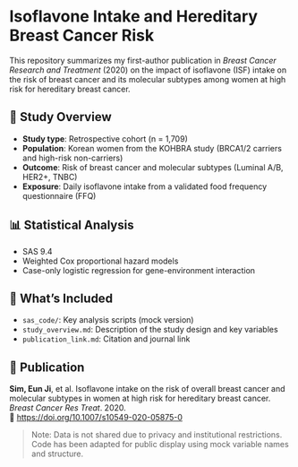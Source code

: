 # Isoflavone Intake and Hereditary Breast Cancer Risk

This repository summarizes my first-author publication in *Breast Cancer Research and Treatment* (2020) on the impact of isoflavone (ISF) intake on the risk of breast cancer and its molecular subtypes among women at high risk for hereditary breast cancer.

## 🧪 Study Overview
- **Study type**: Retrospective cohort (n = 1,709)
- **Population**: Korean women from the KOHBRA study (BRCA1/2 carriers and high-risk non-carriers)
- **Outcome**: Risk of breast cancer and molecular subtypes (Luminal A/B, HER2+, TNBC)
- **Exposure**: Daily isoflavone intake from a validated food frequency questionnaire (FFQ)

## 📊 Statistical Analysis
- SAS 9.4
- Weighted Cox proportional hazard models
- Case-only logistic regression for gene-environment interaction

## 📁 What’s Included
- `sas_code/`: Key analysis scripts (mock version)
- `study_overview.md`: Description of the study design and key variables
- `publication_link.md`: Citation and journal link

## 📄 Publication
**Sim, Eun Ji**, et al. Isoflavone intake on the risk of overall breast cancer and molecular subtypes in women at high risk for hereditary breast cancer. *Breast Cancer Res Treat*. 2020.  
🔗 https://doi.org/10.1007/s10549-020-05875-0

> Note: Data is not shared due to privacy and institutional restrictions. Code has been adapted for public display using mock variable names and structure.

